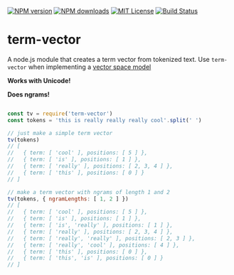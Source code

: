 [![NPM version][npm-version-image]][npm-url] [![NPM downloads][npm-downloads-image]][npm-url] [![MIT License][license-image]][license-url] [![Build Status][travis-image]][travis-url]

# term-vector
A node.js module that creates a term vector from tokenized text. Use `term-vector` when implementing a [vector space model](http://en.wikipedia.org/wiki/Vector_space_model)

**Works with Unicode!**

**Does ngrams!**


```javascript

const tv = require('term-vector') 
const tokens = 'this is really really really cool'.split(' ')

// just make a simple term vector
tv(tokens)
// [
//   { term: [ 'cool' ], positions: [ 5 ] },
//   { term: [ 'is' ], positions: [ 1 ] },
//   { term: [ 'really' ], positions: [ 2, 3, 4 ] },
//   { term: [ 'this' ], positions: [ 0 ] }
// ]

// make a term vector with ngrams of length 1 and 2
tv(tokens, { ngramLengths: [ 1, 2 ] })
// [
//   { term: [ 'cool' ], positions: [ 5 ] },
//   { term: [ 'is' ], positions: [ 1 ] },
//   { term: [ 'is', 'really' ], positions: [ 1 ] },
//   { term: [ 'really' ], positions: [ 2, 3, 4 ] },
//   { term: [ 'really', 'really' ], positions: [ 2, 3 ] },
//   { term: [ 'really', 'cool' ], positions: [ 4 ] },
//   { term: [ 'this' ], positions: [ 0 ] },
//   { term: [ 'this', 'is' ], positions: [ 0 ] }
// ]

```

[license-image]: http://img.shields.io/badge/license-MIT-blue.svg?style=flat
[license-url]: LICENSE

[npm-url]: https://npmjs.org/package/term-vector
[npm-version-image]: http://img.shields.io/npm/v/term-vector.svg?style=flat
[npm-downloads-image]: http://img.shields.io/npm/dm/term-vector.svg?style=flat

[travis-url]: http://travis-ci.org/fergiemcdowall/term-vector
[travis-image]: http://img.shields.io/travis/fergiemcdowall/term-vector.svg?style=flat

